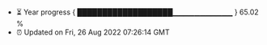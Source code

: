 - ⏳ Year progress { ███████████████████▁▁▁▁▁▁▁▁▁▁▁ } 65.02 %
- ⏰ Updated on Fri, 26 Aug 2022 07:26:14 GMT

